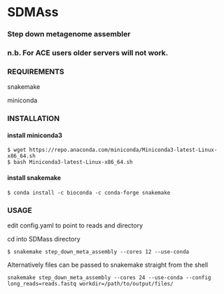 # SDMAss

### Step down metagenome assembler


### n.b. For ACE users older servers will not work.


### REQUIREMENTS
snakemake

miniconda


### INSTALLATION

#### install miniconda3
```
$ wget https://repo.anaconda.com/miniconda/Miniconda3-latest-Linux-x86_64.sh
$ bash Miniconda3-latest-Linux-x86_64.sh
```


#### install snakemake
```
$ conda install -c bioconda -c conda-forge snakemake
```


### USAGE
edit config.yaml to point to reads and directory

cd into SDMass directory

```
$ snakemake step_down_meta_assembly --cores 12 --use-conda 
```

Alternatively files can be passed to snakemake straight from the shell

```
snakemake step_down_meta_assembly --cores 24 --use-conda --config long_reads=reads.fastq workdir=/path/to/output/files/ 
```